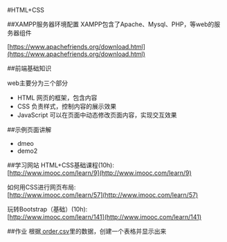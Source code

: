 #HTML+CSS

##XAMPP服务器环境配置
XAMPP包含了Apache、Mysql、PHP，等web的服务器组件

[https://www.apachefriends.org/download.html](https://www.apachefriends.org/download.html)

##前端基础知识

web主要分为三个部分

* HTML
网页的框架，包含内容
* CSS
负责样式，控制内容的展示效果
* JavaScript
可以在页面中动态修改页面内容，实现交互效果

##示例页面讲解
* dmeo
* demo2

##学习网站
HTML+CSS基础课程(10h):<br>[http://www.imooc.com/learn/9](http://www.imooc.com/learn/9)

如何用CSS进行网页布局:<br>[http://www.imooc.com/learn/57](http://www.imooc.com/learn/57)

玩转Bootstrap（基础）(10h):<br>[http://www.imooc.com/learn/141](http://www.imooc.com/learn/141)

##作业
根据[ order.csv](./order.csv)里的数据，创建一个表格并显示出来

